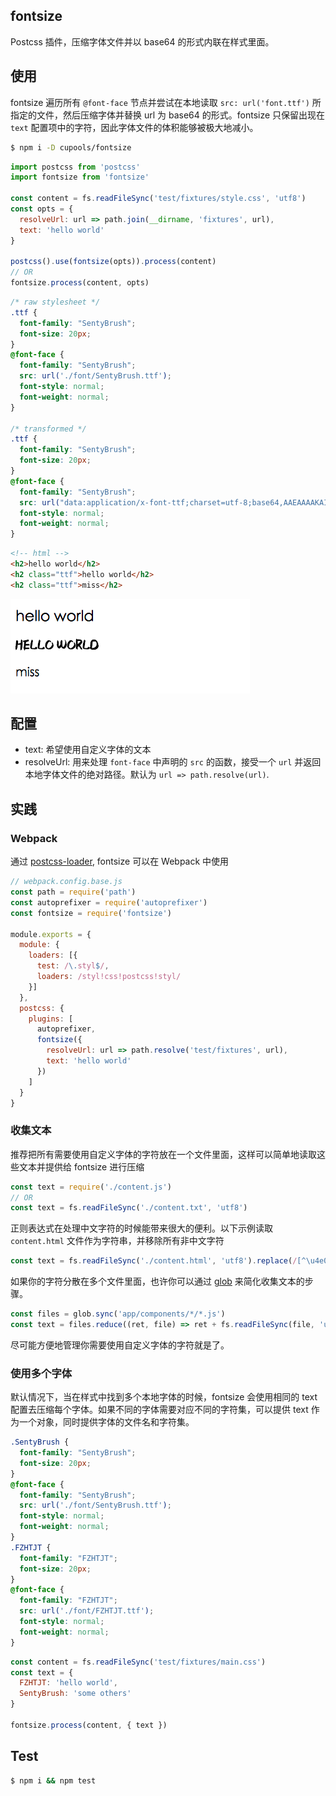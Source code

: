 ## fontsize

Postcss 插件，压缩字体文件并以 base64 的形式内联在样式里面。

## 使用

fontsize 遍历所有 `@font-face` 节点并尝试在本地读取 `src: url('font.ttf')` 所指定的文件，然后压缩字体并替换 url 为 base64 的形式。fontsize 只保留出现在 `text` 配置项中的字符，因此字体文件的体积能够被极大地减小。

```bash
$ npm i -D cupools/fontsize
```

```js
import postcss from 'postcss'
import fontsize from 'fontsize'

const content = fs.readFileSync('test/fixtures/style.css', 'utf8')
const opts = {
  resolveUrl: url => path.join(__dirname, 'fixtures', url),
  text: 'hello world'
}

postcss().use(fontsize(opts)).process(content)
// OR
fontsize.process(content, opts)
```

```css
/* raw stylesheet */
.ttf {
  font-family: "SentyBrush";
  font-size: 20px;
}
@font-face {
  font-family: "SentyBrush";
  src: url('./font/SentyBrush.ttf');
  font-style: normal;
  font-weight: normal;
}

/* transformed */
.ttf {
  font-family: "SentyBrush";
  font-size: 20px;
}
@font-face {
  font-family: "SentyBrush";
  src: url("data:application/x-font-ttf;charset=utf-8;base64,AAEAAAAKAIAAAwAgT1MvMkHQFusAAACsAAA...");
  font-style: normal;
  font-weight: normal;
}
```

```html
<!-- html -->
<h2>hello world</h2>
<h2 class="ttf">hello world</h2>
<h2 class="ttf">miss</h2>
```

![example](docs/example.png)

## 配置

- text: 希望使用自定义字体的文本
- resolveUrl: 用来处理 `font-face` 中声明的 `src` 的函数，接受一个 `url` 并返回本地字体文件的绝对路径。默认为 `url => path.resolve(url)`.

## 实践

### Webpack

通过 [postcss-loader][], fontsize 可以在 Webpack 中使用

```js
// webpack.config.base.js
const path = require('path')
const autoprefixer = require('autoprefixer')
const fontsize = require('fontsize')

module.exports = {
  module: {
    loaders: [{
      test: /\.styl$/,
      loaders: /styl!css!postcss!styl/
    }]
  },
  postcss: {
    plugins: [
      autoprefixer,
      fontsize({
        resolveUrl: url => path.resolve('test/fixtures', url),
        text: 'hello world'
      })
    ]
  }
}
```

### 收集文本

推荐把所有需要使用自定义字体的字符放在一个文件里面，这样可以简单地读取这些文本并提供给 fontsize 进行压缩

```js
const text = require('./content.js')
// OR
const text = fs.readFileSync('./content.txt', 'utf8')
```

正则表达式在处理中文字符的时候能带来很大的便利。以下示例读取 `content.html` 文件作为字符串，并移除所有非中文字符

```js
const text = fs.readFileSync('./content.html', 'utf8').replace(/[^\u4e00-\u9fa5]/g, '')
```

如果你的字符分散在多个文件里面，也许你可以通过 [glob][] 来简化收集文本的步骤。

```js
const files = glob.sync('app/components/*/*.js')
const text = files.reduce((ret, file) => ret + fs.readFileSync(file, 'utf8'), '')
```

尽可能方便地管理你需要使用自定义字体的字符就是了。

### 使用多个字体

默认情况下，当在样式中找到多个本地字体的时候，fontsize 会使用相同的 text 配置去压缩每个字体。如果不同的字体需要对应不同的字符集，可以提供 text 作为一个对象，同时提供字体的文件名和字符集。

```css
.SentyBrush {
  font-family: "SentyBrush";
  font-size: 20px;
}
@font-face {
  font-family: "SentyBrush";
  src: url('./font/SentyBrush.ttf');
  font-style: normal;
  font-weight: normal;
}
.FZHTJT {
  font-family: "FZHTJT";
  font-size: 20px;
}
@font-face {
  font-family: "FZHTJT";
  src: url('./font/FZHTJT.ttf');
  font-style: normal;
  font-weight: normal;
}
```

```js
const content = fs.readFileSync('test/fixtures/main.css')
const text = {
  FZHTJT: 'hello world',
  SentyBrush: 'some others'
}

fontsize.process(content, { text })
```

## Test

```bash
$ npm i && npm test
```

[postcss-loader]: https://github.com/postcss/postcss-loader
[glob]: https://github.com/isaacs/node-glob

